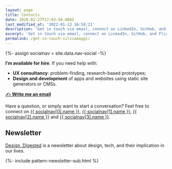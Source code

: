 ```yaml
---
layout: page
title: Contacts
date: 2020-02-27T17:03:58.000Z
last_modified_at: '2022-01-13 16:58:21'
description: 'Get in touch via email, connect on LinkedIn, GitHub, and Flickr. Subscribe to my RSS feed or newsletter.'
excerpt: 'Get in touch via email, connect on LinkedIn, GitHub, and Flickr. Subscribe to my <a href="/feed.xml">RSS feed</a> or newsletter.'
permalink: /get-in-touch-silviamaggi/
---
```

{%- assign socialnav = site.data.nav-social -%}

<p class="p-summary lead"><strong>I&rsquo;m available for hire</strong>. If you need help with:</p>

<ul class="smd-ul">
  <li><strong>UX consultancy</strong>: problem-finding, research-based prototypes;</li>
  <li><strong>Design and development</strong> of apps and websites using static site generators or CMSs.</li>
</ul>

<div class="text-center my-5">
  <a class="btn btn-lg btn-smd btn-smd-cta py-3 px-4 fw-bold" href="mailto:contacts@silviamaggidesign.com" title="Write me an email"><span class="text-uppercase fs-4">✍️ <strong>Write me an email</strong></span></a>
</div>

<p class="detached">Have a question, or simply want to start a conversation? Feel free to connect on <a href="{{ socialnav[0].link }}" rel="nofollow me">{{ socialnav[0].name }}</a>, <a href="{{ socialnav[1].link }}" rel="nofollow me">{{ socialnav[1].name }}</a>, <a href="{{ socialnav[2].link }}" rel="nofollow me">{{ socialnav[2].name }}</a> and <a href="{{ socialnav[3].link }}" rel="nofollow me">{{ socialnav[3].name }}</a>.</p>

<h2>Newsletter</h2>

<p><a href="/newsletter/" title="Go to the Newsletter page">Design, Digested</a> is a newsletter about design, tech, and their implication in our lives.</p>

{%- include pattern-newsletter-sub.html %}